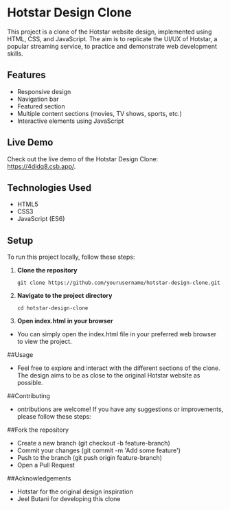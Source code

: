 # Hotstar Design Clone

This project is a clone of the Hotstar website design, implemented using HTML, CSS, and JavaScript. The aim is to replicate the UI/UX of Hotstar, a popular streaming service, to practice and demonstrate web development skills.

## Features

- Responsive design
- Navigation bar
- Featured section
- Multiple content sections (movies, TV shows, sports, etc.)
- Interactive elements using JavaScript

## Live Demo

Check out the live demo of the Hotstar Design Clone: https://4didq8.csb.app/.

## Technologies Used

- HTML5
- CSS3
- JavaScript (ES6)

## Setup

To run this project locally, follow these steps:

1. **Clone the repository**

   ```markup
   git clone https://github.com/yourusername/hotstar-design-clone.git
   ```
2. **Navigate to the project directory**

   ```markup
   cd hotstar-design-clone
   ```
3. **Open index.html in your browser**
   
  - You can simply open the index.html file in your preferred web browser to view the project.

##Usage
- Feel free to explore and interact with the different sections of the clone. The design aims to be as close to the original Hotstar website as possible.

##Contributing
- ontributions are welcome! If you have any suggestions or improvements, please follow these steps:

##Fork the repository

- Create a new branch (git checkout -b feature-branch)
- Commit your changes (git commit -m 'Add some feature')
- Push to the branch (git push origin feature-branch)
- Open a Pull Request

##Acknowledgements

- Hotstar for the original design inspiration
- Jeel Butani for developing this clone

